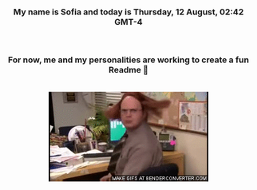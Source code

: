 


<div align="center">
<h3 >My name is Sofia and today is Thursday, 12 August, 02:42 GMT-4</h3><br>
<h3 >For now, me and my personalities are working to create a fun Readme 👋
</h3><br>
<img src='img/dwight.gif' alt='working...'/>
</div>

